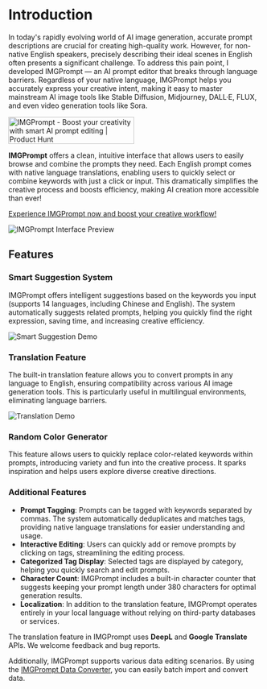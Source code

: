 # Introduction

In today's rapidly evolving world of AI image generation, accurate prompt descriptions are crucial for creating high-quality work. However, for non-native English speakers, precisely describing their ideal scenes in English often presents a significant challenge. To address this pain point, I developed IMGPrompt — an AI prompt editor that breaks through language barriers. Regardless of your native language, IMGPrompt helps you accurately express your creative intent, making it easy to master mainstream AI image tools like Stable Diffusion, Midjourney, DALL·E, FLUX, and even video generation tools like Sora.

<a href="https://www.producthunt.com/posts/imgprompt?embed=true&utm_source=badge-featured&utm_medium=badge&utm_souce=badge-imgprompt" target="_blank"><img src="https://api.producthunt.com/widgets/embed-image/v1/featured.svg?post_id=703738&theme=light" alt="IMGPrompt - Boost&#0032;your&#0032;creativity&#0032;with&#0032;smart&#0032;AI&#0032;prompt&#0032;editing | Product Hunt" style="width: 250px; height: 54px;" width="250" height="54" /></a>

**IMGPrompt** offers a clean, intuitive interface that allows users to easily browse and combine the prompts they need. Each English prompt comes with native language translations, enabling users to quickly select or combine keywords with just a click or input. This dramatically simplifies the creative process and boosts efficiency, making AI creation more accessible than ever!

[Experience IMGPrompt now and boost your creative workflow!](https://prompt.newzone.top/app/en)

![IMGPrompt Interface Preview](https://img.newzone.top/2024-10-23-18-31-38.png?imageMogr2/format/webp)

## Features

### Smart Suggestion System

IMGPrompt offers intelligent suggestions based on the keywords you input (supports 14 languages, including Chinese and English). The system automatically suggests related prompts, helping you quickly find the right expression, saving time, and increasing creative efficiency.

![Smart Suggestion Demo](https://img.newzone.top/gif/imgprompt-ai-suggestions.webp)

### Translation Feature

The built-in translation feature allows you to convert prompts in any language to English, ensuring compatibility across various AI image generation tools. This is particularly useful in multilingual environments, eliminating language barriers.

![Translation Demo](https://img.newzone.top/gif/imgprompt-translate.webp)

### Random Color Generator

This feature allows users to quickly replace color-related keywords within prompts, introducing variety and fun into the creative process. It sparks inspiration and helps users explore diverse creative directions.

### Additional Features

- **Prompt Tagging**: Prompts can be tagged with keywords separated by commas. The system automatically deduplicates and matches tags, providing native language translations for easier understanding and usage.
- **Interactive Editing**: Users can quickly add or remove prompts by clicking on tags, streamlining the editing process.
- **Categorized Tag Display**: Selected tags are displayed by category, helping you quickly search and edit prompts.
- **Character Count**: IMGPrompt includes a built-in character counter that suggests keeping your prompt length under 380 characters for optimal generation results.
- **Localization**: In addition to the translation feature, IMGPrompt operates entirely in your local language without relying on third-party databases or services.

The translation feature in IMGPrompt uses **DeepL** and **Google Translate** APIs. We welcome feedback and bug reports.

Additionally, IMGPrompt supports various data editing scenarios. By using the [IMGPrompt Data Converter](https://tools.newzone.top/data-parser/img-prompt), you can easily batch import and convert data.
